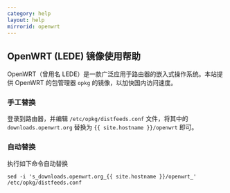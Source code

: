 ```yaml
---
category: help
layout: help
mirrorid: openwrt
---
```


## OpenWRT (LEDE) 镜像使用帮助

OpenWRT（曾用名 LEDE）是一款广泛应用于路由器的嵌入式操作系统。本站提供 OpenWRT 的包管理器 `opkg` 的镜像，以加快国内访问速度。

### 手工替换

登录到路由器，并编辑 `/etc/opkg/distfeeds.conf` 文件，将其中的 `downloads.openwrt.org` 替换为 `{{ site.hostname }}/openwrt` 即可。

### 自动替换

执行如下命令自动替换

```
sed -i 's_downloads.openwrt.org_{{ site.hostname }}/openwrt_' /etc/opkg/distfeeds.conf
```
